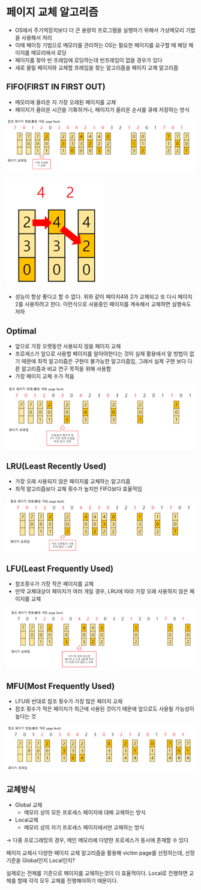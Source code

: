 # 페이지 교체 알고리즘

- OS에서 주기억장치보다 더 큰 용량의 프로그램을 실행하기 위해서 가상메모리 기법을 사용해서 처리
- 이때 페이징 기법으로 메모리를 관리하는 OS는 필요한 페이지를 요구할 때 해당 페이지를 메모리에서 로딩
- 페이지를 찾아 빈 프레임에 로딩하는데 빈프레임이 없을 경우가 있다
- 새로 올릴 페이지와 교체할 프레임을 찾는 알고리즘을 페이지 교체 알고리즘

## FIFO(FIRST IN FIRST OUT)

- 메모리에 올라온 지 가장 오래된 페이지를 교체
- 페이지가 올라온 시간을 기록하거나, 페이지가 올라온 순서를 큐에 저장하는 방식

![Untitled](./assets/fifo1.png)

![Untitled](./assets/fifo2.png)

- 성능이 항상 좋다고 할 수 없다. 위와 같이 페이지4와 2가 교체되고 또 다시 페이지 2를 사용하려고 한다. 이런식으로 사용중인 페이지를 계속해서 교체하면 실행속도 저하

## Optimal

- 앞으로 가장 오랫동안 사용되지 않을 페이지 교체
- 프로세스가 앞으로 사용할 페이지를 알아야한다는 것이 실제 활용에서 알 방법이 없기 때문에 최적 알고리즘은 구현이 불가능한 알고리즘임, 그래서 실제 구현 보다 다른 알고리즘과 비교 연구 목적을 위해 사용함
- 가장 페이지 교체 수가 적음

![Untitled](./assets/opt.png)

## LRU(Least Recently Used)

- 가장 오래 사용되지 않은 페이지를 교체하는 알고리즘
- 최적 알고리즘보다 교체 횟수가 높지만 FIFO보다 효율적임

![Untitled](./assets/LRU.png)

## LFU(Least **Frequently** Used)

- 참조횟수가 가장 작은 페이지를 교체
- 만약 교체대상이 페이지가 여러 개일 경우, LRU에 따라 가장 오래 사용하지 않은 페이지를 교체

![Untitled](./assets/LFU.png)

## MFU(Most Frequently Used)

- LFU와 반대로 참조 횟수가 가장 많은 페이지 교체
- 참조 횟수가 적은 페이지가 최근에 사용된 것이기 때문에 앞으로도 사용될 가능성이 높다는 것

![Untitled](./assets/MFU.png)

## 교체방식

- Global 교체
  - 메모리 상의 모든 프로세스 페이지에 대해 교체하는 방식
- Local교체
  - 메모리 상의 자기 프로세스 페이지에서만 교체하는 방식

→ 다중 프로그래밍의 경우, 메인 메모리에 다양한 프로세스가 동시에 존재할 수 있다

페이지 교체시 다양한 페이지 교체 알고리즘을 활용해 victim page를 선정하는데, 선정 기준을 Global인지 Local인지?

실제로는 전체를 기준으로 페이지를 교체하는것이 더 효율적이다. Local로 진행하면 교체를 할때 각각 모두 교체를 진행해야하기 때문이다.
